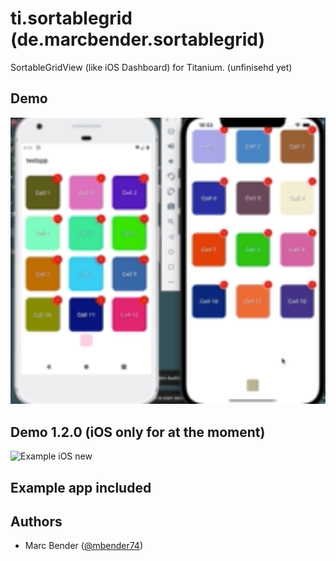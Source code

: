 # ti.sortablegrid (de.marcbender.sortablegrid)

SortableGridView (like iOS Dashboard) for Titanium.
(unfinisehd yet)

## Demo

<img src="./assets/sortablegrid-demo.gif" width="600" alt="Example" />

## Demo 1.2.0 (iOS only for at the moment)

<img src="./assets/sortablegrid-demo-new.gif" width="320" alt="Example iOS new" />



## Example app included

## Authors

- Marc Bender ([@mbender74](https://github.com/mbender74/))
